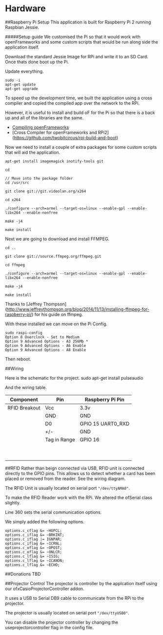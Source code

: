 Hardware
===

##Raspberry Pi Setup
This application is built for Raspberry Pi 2 running Raspbian Jessie.

#####Setup guide
We customised the Pi so that it would work with openFrameworks and some custom scripts that would be run along side the application itself.

Download the standard Jessie Image for RPi and write it to an SD Card. Once thats done boot up the Pi.

Update everything.

````
sudo -i 
apt-get update
apt-get upgrade
````

To speed up the development time, we built the application using a cross compiler and copied the compiled app over the network to the RPi. 

However, it is useful to install and build oF for the Pi so that there is a back up and all of the libraries are the same.

* [Compiling openFrameworks](http://openframeworks.cc/setup/raspberrypi/)
* [Cross Compiler for openFrameworks and RPi2] (https://github.com/twobitcircus/rpi-build-and-boot)

Now we need to install a couple of extra packages for some custom scripts that will aid the application.

````
apt-get install imagemagick inotify-tools git

cd 

// Move into the package folder
cd /usr/src

git clone git://git.videolan.org/x264

cd x264

./configure --arch=armel --target-os=linux --enable-gpl --enable-libx264 --enable-nonfree

make -j4

make install 
````

Next we are going to download and install FFMPEG.

````
cd ..
 
git clone git://source.ffmpeg.org/ffmpeg.git

cd ffmpeg

./configure --arch=armel --target-os=linux --enable-gpl --enable-libx264 --enable-nonfree

make -j4

make install
````

Thanks to [Jeffrey Thompson] (http://www.jeffreythompson.org/blog/2014/11/13/installing-ffmpeg-for-raspberry-pi/) for his guide on ffmpeg.

With these installed we can move on the Pi Config.

````
sudo raspi-config
Option 8 Overclock - Set to Medium
Option 9 Advanced Options - A3 256Mb *
Option 9 Advanced Options - A6 Enable
Option 9 Advanced Options - A8 Enable 
````

Then reboot.

##Wiring

Here is the schematic for the project.
sudo apt-get install pulseaudio

And the wiring table.

| Component     |Pin| Raspberry Pi Pin |
|---------------|---|------------------|
| RFID Breakout |Vcc|      3.3v        |   
|               |GND|      GND         |   
|               |D0 | GPIO 15 UART0_RXD|   
|               |+/-|      GND         |   
|               |Tag in Range |     GPIO 16      |   
|               |   |                  |   
|               |   |                  |   
|               |   |                  |   
|               |   |                  |  
|               |   |                  |   
|               |   |                  |   
|               |   |                  |   
|               |   |                  |   
|               |   |                  |   

##RFID
Rather than beign connected via USB, RFID unit is connected directly to the GPIO pins. This allows us to detect whether a card has been placed or removed from the reader. See the wiring diagram.

The RFID Unit is usually located on serial port <code>"/dev/ttyAMA0"</code>.

To make the RFID Reader work with the RPi. We altered the ofSerial class slightly.

Line 360 sets the serial communication options. 

We simply added the following options.

````
options.c_cflag &= ~HUPCL;
options.c_iflag &= ~BRKINT;
options.c_iflag |= IGNPAR;
options.c_iflag &= ~ICRNL;
options.c_oflag &= ~OPOST;
options.c_oflag &= ~ONLCR;
options.c_lflag &= ~ISIG;
options.c_lflag &= ~ICANON;
options.c_lflag &= ~ECHO;

````


##Donations
TBD

##Projector Control 
The projector is controller by the applcation itself using our ofxCasioProjectorController addon.

It uses a USB to Serial DB9 cable to communicate from the RPi to the projector.

The projector is usually located on serial port <code>"/dev/ttyUSB0"</code>.

You can disable the projector controller by changing the useprojectorcontroller flag in the config file.